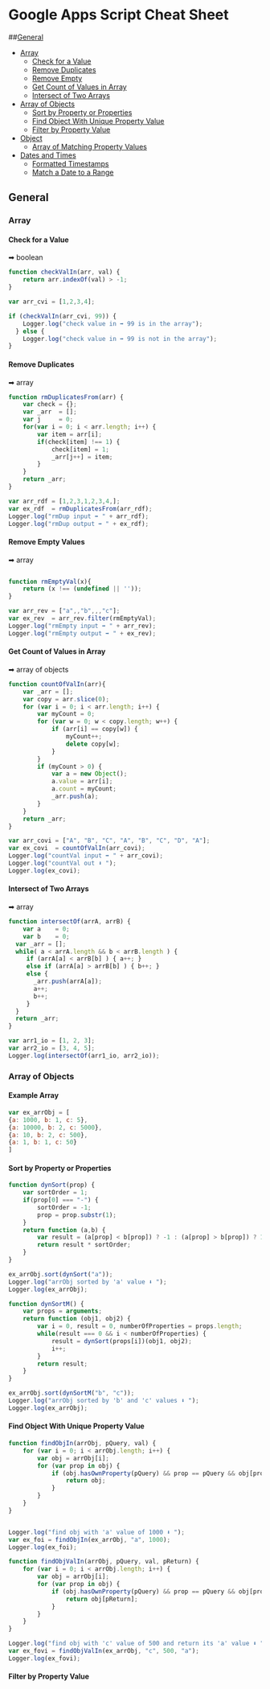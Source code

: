 # Google Apps Script Cheat Sheet

##[General](#general)
* [Array](#array)
  * [Check for a Value](#check-for-a-value)
  * [Remove Duplicates](#remove-duplicates)
  * [Remove Empty](#remove-empty)
  * [Get Count of Values in Array](#get-count-of-values-in-array)
  * [Intersect of Two Arrays](#intersect-of-two-arrays)
* [Array of Objects](#array-of-objects)
  * [Sort by Property or Properties](#sort-by-property-or-properties)
  * [Find Object With Unique Property Value](#find-object-with-unique-property-value)
  * [Filter by Property Value](#filter-by-property-value)
* [Object](#object)
  * [Array of Matching Property Values](#array-of-matching-property-values)
* [Dates and Times](#dates-and-times)
  * [Formatted Timestamps](#formatted-timestamps)
  * [Match a Date to a Range](#match-a-date-to-a-range)

## General

### Array

#### Check for a Value
  ➡  boolean

```javascript
function checkValIn(arr, val) { 
	return arr.indexOf(val) > -1; 
}

var arr_cvi = [1,2,3,4];

if (checkValIn(arr_cvi, 99)) {
    Logger.log("check value in ➡ 99 is in the array"); 
  } else {
    Logger.log("check value in ➡ 99 is not in the array");
}

```

#### Remove Duplicates
  ➡  array

```javascript
function rmDuplicatesFrom(arr) {
	var check = {};
	var _arr  = [];
	var j     = 0;
	for(var i = 0; i < arr.length; i++) {
		var item = arr[i];
		if(check[item] !== 1) {
			check[item] = 1;
			_arr[j++] = item;
		}
	}
	return _arr;
}

var arr_rdf = [1,2,3,1,2,3,4,];
var ex_rdf  = rmDuplicatesFrom(arr_rdf);
Logger.log("rmDup input ➡ " + arr_rdf);
Logger.log("rmDup output ➡ " + ex_rdf);
```

#### Remove Empty Values
  ➡ array

```javascript

function rmEmptyVal(x){
	return (x !== (undefined || ''));
}

var arr_rev = ["a",,"b",,,"c"];
var ex_rev  = arr_rev.filter(rmEmptyVal);
Logger.log("rmEmpty input ➡ " + arr_rev);
Logger.log("rmEmpty output ➡ " + ex_rev);
```

#### Get Count of Values in Array
  ➡ array of objects 

```javascript
function countOfValIn(arr){
	var _arr = [];
	var copy = arr.slice(0);
	for (var i = 0; i < arr.length; i++) {
		var myCount = 0;	
		for (var w = 0; w < copy.length; w++) {
			if (arr[i] == copy[w]) {
				myCount++;
				delete copy[w];
			}
		}
		if (myCount > 0) {
			var a = new Object();
			a.value = arr[i];
			a.count = myCount;
			_arr.push(a);
		}
	}
	return _arr;
}

var arr_covi = ["A", "B", "C", "A", "B", "C", "D", "A"];
var ex_covi  = countOfValIn(arr_covi);
Logger.log("countVal input ➡ " + arr_covi);
Logger.log("countVal out ⬇ ");
Logger.log(ex_covi);
```

#### Intersect of Two Arrays
  ➡ array

```javascript
function intersectOf(arrA, arrB) {
	var a    = 0;
	var b    = 0;
  var _arr = [];
  while( a < arrA.length && b < arrB.length ) {
     if (arrA[a] < arrB[b] ) { a++; }
     else if (arrA[a] > arrB[b] ) { b++; }
     else {
       _arr.push(arrA[a]);
       a++;
       b++;
     }
  }
  return _arr;
}

var arr1_io = [1, 2, 3];
var arr2_io = [3, 4, 5];
Logger.log(intersectOf(arr1_io, arr2_io));
```

### Array of Objects

#### Example Array
```javascript
var ex_arrObj = [
{a: 1000, b: 1, c: 5}, 
{a: 10000, b: 2, c: 5000}, 
{a: 10, b: 2, c: 500},
{a: 1, b: 1, c: 50}
]
```

#### Sort by Property or Properties

```javascript
function dynSort(prop) {
	var sortOrder = 1;
	if(prop[0] === "-") {
		sortOrder = -1;
		prop = prop.substr(1);
	}
	return function (a,b) {
		var result = (a[prop] < b[prop]) ? -1 : (a[prop] > b[prop]) ? 1 : 0;
		return result * sortOrder;
	}
}

ex_arrObj.sort(dynSort("a"));
Logger.log("arrObj sorted by 'a' value ⬇ ");
Logger.log(ex_arrObj);

function dynSortM() {
	var props = arguments;
	return function (obj1, obj2) {
		var i = 0, result = 0, numberOfProperties = props.length;
		while(result === 0 && i < numberOfProperties) {
			result = dynSort(props[i])(obj1, obj2);
			i++;
		}
		return result;
	}
}

ex_arrObj.sort(dynSortM("b", "c"));
Logger.log("arrObj sorted by 'b' and 'c' values ⬇ ");
Logger.log(ex_arrObj);
```

#### Find Object With Unique Property Value

```javascript
function findObjIn(arrObj, pQuery, val) {
	for (var i = 0; i < arrObj.length; i++) {
		var obj = arrObj[i];
		for (var prop in obj) {
			if (obj.hasOwnProperty(pQuery) && prop == pQuery && obj[prop] == val) {
				return obj;
			}
		}
	}
}


Logger.log("find obj with 'a' value of 1000 ⬇ ");
var ex_foi = findObjIn(ex_arrObj, "a", 1000);
Logger.log(ex_foi);

function findObjValIn(arrObj, pQuery, val, pReturn) {
	for (var i = 0; i < arrObj.length; i++) {
		var obj = arrObj[i];
		for (var prop in obj) {
			if (obj.hasOwnProperty(pQuery) && prop == pQuery && obj[prop] == val) {
				return obj[pReturn];
			}
		}
	}
}

Logger.log("find obj with 'c' value of 500 and return its 'a' value ⬇ ");
var ex_fovi = findObjValIn(ex_arrObj, "c", 500, "a");
Logger.log(ex_fovi);

```

#### Filter by Property Value

```javascript

```
